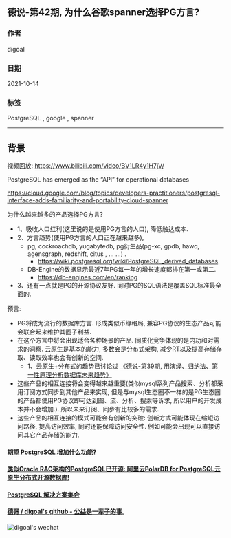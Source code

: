 ## 德说-第42期, 为什么谷歌spanner选择PG方言?         
            
### 作者            
digoal            
            
### 日期            
2021-10-14             
            
### 标签            
PostgreSQL , google , spanner     
            
----            
            
## 背景     
视频回放: https://www.bilibili.com/video/BV1LR4y1H7jV/    
    
PostgreSQL has emerged as the “API” for operational databases  
  
https://cloud.google.com/blog/topics/developers-practitioners/postgresql-interface-adds-familiarity-and-portability-cloud-spanner  
  
为什么越来越多的产品选择PG方言?   
- 1、吸收人口红利(这里说的是使用PG方言的人口), 降低触达成本.    
- 2、方言趋势(使用PG方言的人口正在越来越多),   
    - pg, cockroachdb, yugabytedb, pg衍生品(pg-xc, gpdb, hawq, agensgraph, redshift, citus , ... ...) .   
        - https://wiki.postgresql.org/wiki/PostgreSQL_derived_databases  
    - DB-Engine的数据显示最近7年PG每一年的增长速度都排在第一或第二.   
        - https://db-engines.com/en/ranking   
- 3、还有一点就是PG的开源协议友好. 同时PG的SQL语法是覆盖SQL标准最全面的.   
  
预言:   
- PG将成为流行的数据库方言. 形成类似币缘格局, 兼容PG协议的生态产品可能会联合起来维护其圈子利益.     
- 在这个方言中将会出现适合各种场景的产品. 同质化竞争体现的是内功和对需求的洞察. 云原生是基本的能力, 多数会是分布式架构, 减少RT以及提高存储存取、读取效率也会有创新的空间.   
    - 1、云原生+分布式的趋势已讨论过 [《德说-第39期, 用演绎、归纳法、第一性原理分析数据库未来趋势》](../202110/20211012_01.md)    
- 这些产品的相互连接将会变得越来越重要(类似mysql系列产品搜索、分析都采用订阅方式同步到其他产品来实现, 但是与mysql生态圈不一样的是PG生态圈的产品都使用PG协议即可达到图、流、分析、搜索等诉求, 所以用户的开发成本并不会增加.). 所以未来订阅、同步有比较多的需求.   
- 这些产品的相互连接的模式可能会有创新的突破: 创新方式可能体现在缩短访问路径, 提高访问效率, 同时还能保障访问安全性.  例如可能会出现可以直接访问其它产品存储的能力.    
  
  
    
  
#### [期望 PostgreSQL 增加什么功能?](https://github.com/digoal/blog/issues/76 "269ac3d1c492e938c0191101c7238216")
  
  
#### [类似Oracle RAC架构的PostgreSQL已开源: 阿里云PolarDB for PostgreSQL云原生分布式开源数据库!](https://github.com/ApsaraDB/PolarDB-for-PostgreSQL "57258f76c37864c6e6d23383d05714ea")
  
  
#### [PostgreSQL 解决方案集合](https://yq.aliyun.com/topic/118 "40cff096e9ed7122c512b35d8561d9c8")
  
  
#### [德哥 / digoal's github - 公益是一辈子的事.](https://github.com/digoal/blog/blob/master/README.md "22709685feb7cab07d30f30387f0a9ae")
  
  
![digoal's wechat](../pic/digoal_weixin.jpg "f7ad92eeba24523fd47a6e1a0e691b59")
  
